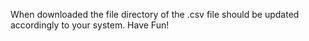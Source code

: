 When downloaded the file directory of the .csv file should be updated accordingly to your system.
Have Fun!
